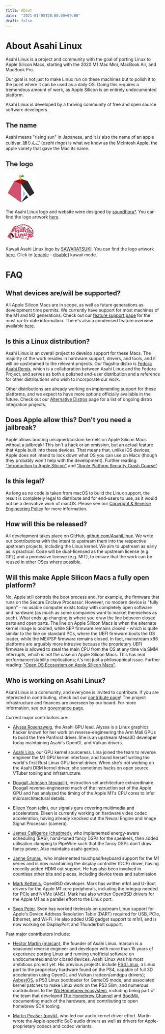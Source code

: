 ```yaml
---
title: About
date:  "2021-01-05T20:00:00+09:00"
draft: false
---
```


# About Asahi Linux

Asahi Linux is a project and community with the goal of porting Linux to Apple Silicon Macs, starting with the 2020 M1 Mac Mini, MacBook Air, and MacBook Pro.

Our goal is not just to make Linux run on these machines but to polish it to the point where it can be used as a daily OS. Doing this requires a tremendous amount of work, as Apple Silicon is an entirely undocumented platform.

Asahi Linux is developed by a thriving community of free and open source software developers.

## The name

Asahi means "rising sun" in Japanese, and it is also the name of an apple cultivar. 旭りんご (*asahi ringo*) is what we know as the McIntosh Apple, the apple variety that gave the Mac its name.

## The logo

<img src="/img/AsahiLinux_logomark.svg" alt="Asahi Linux logo" width="100">

The Asahi Linux logo and website were designed by [soundflora*](https://soundflora.tokyo). You can find the logo artwork [here](https://github.com/AsahiLinux/artwork/tree/main/logos).

<img src="/img/AsahiLinux_kawaii_logo.png" alt="Kawaii Asahi Linux logo" width="100">

Kawaii Asahi Linux logo by [SAWARATSUKI](https://twitter.com/sawaratsuki1004). You can find the logo artwork [here](https://github.com/SAWARATSUKI/Logos). Click to \[[enable](/about/?kawaii=true)・[disable](/about/?kawaii=false)\] kawaii mode.

# FAQ

## What devices are/will be supported?

All Apple Silicon Macs are in scope, as well as future generations as development time permits. We currently have support for most machines of the M1 and M2 generations. Check out our [feature support page](/docs/Feature-Support) for the most up-to-date information. There's also a condensed feature overview available [here](/fedora/#device-support).

## Is this a Linux distribution?

Asahi Linux is an overall project to develop support for these Macs. The majority of the work resides in hardware support, drivers, and tools, and it will be upstreamed to the relevant projects. Our flagship distro is [Fedora Asahi Remix](/fedora), which is a collaboration between Asahi Linux and the Fedora Project, and serves as both a polished end-user distribution and a reference for other distributions who wish to incorporate our work.

Other distributions are already working on implementing support for these platforms, and we expect to have more options officially available in the future. Check out our [Alternative Distros](/docs/SW-Alternative-Distros) page for a list of ongoing distro integration projects.

## Does Apple allow this? Don't you need a jailbreak?

Apple allows booting unsigned/custom kernels on Apple Silicon Macs without a jailbreak! This isn't a hack or an omission, but an actual feature that Apple built into these devices. That means that, unlike iOS devices, Apple does not intend to lock down what OS you can use on Macs (though they probably won't help with the development). Further reading: ["Introduction to Apple Silicon"](/docs/Introduction-to-Apple-Silicon) and ["Apple Platform Security Crash Course"](/docs/Apple-Platform-Security-Crash-Course).
## Is this legal?

As long as no code is taken from macOS to build the Linux support, the result is completely legal to distribute and for end-users to use, as it would not be a derivative work of macOS. Please see our [Copyright & Reverse Engineering Policy](/copyright) for more information.

## How will this be released?

All development takes place on GitHub, [github.com/AsahiLinux](https://github.com/AsahiLinux). We write our contributions with the intent to upstream them into the respective upstream projects, including the Linux kernel. We aim to upstream as early as is practical. Code will be dual-licensed as the upstream license (e.g. GPL) and a permissive license (e.g. MIT), to ensure that the work can be reused in other OSes where possible.

## Will this make Apple Silicon Macs a fully open platform?

No, Apple still controls the boot process and, for example, the firmware that runs on the Secure Enclave Processor. However, no modern device is "fully open" - no usable computer exists today with completely open software and hardware (as much as some companies want to market themselves as such). What ends up changing is where you draw the line between closed parts and open parts. The line on Apple Silicon Macs is when the alternate kernel image is booted, while SEP firmware remains closed - which is quite similar to the line on standard PCs, where the UEFI firmware boots the OS loader, while the ME/PSP firmware remains closed. In fact, mainstream x86 platforms are arguably more intrusive because the proprietary UEFI firmware is allowed to steal the main CPU from the OS at any time via SMM interrupts, which is not the case on Apple Silicon Macs. This has real performance/stability implications; it's not just a philosophical issue. Further reading: ["Open OS Ecosystem on Apple Silicon Macs"](/docs/Open-OS-Ecosystem-on-Apple-Silicon-Macs).

## Who is working on Asahi Linux?

Asahi Linux is a community, and everyone is invited to contribute. If you are interested in contributing, check out our [contribute page](/contribute)! The project infrastructure and finances are overseen by our board. For more information, see our [governance page](/governance).

Current major contributors are:

* [Alyssa Rosenzweig](https://rosenzweig.io/), the Asahi GPU lead. Alyssa is a Linux graphics hacker known for her work on reverse-engineering the Arm Mali GPUs to build the free Panfrost driver. She is an upstream Mesa3D developer today maintaining Asahi's OpenGL and Vulkan drivers.

* [Asahi Lina](https://github.com/asahilina), our GPU kernel sourceress. Lina joined the team to reverse engineer the M1 GPU kernel interface, and found herself writing the world's first Rust Linux GPU kernel driver. When she's not working on the Asahi DRM kernel driver, she sometimes hacks on open source VTuber tooling and infrastructure.

* [Dougall Johnson (dougallj)](https://github.com/dougallj), instruction set architecture extraordinaire. Dougall reverse-engineered much of the instruction set of the Apple GPU and has analyzed the timing of the Apple M1's CPU cores to infer microarchitectural details.

* [Eileen Yoon (eiln)](https://github.com/eiln), our signals guru covering multimedia and accelerators. Eileen is currently working on hardware video codec acceleration, having already knocked out the Neural Engine and Image Signal Processor (camera).

* [James Calligeros (chadmed)](https://github.com/chadmed), who implemented energy-aware scheduling (EAS), hand-tuned fancy DSPs for the speakers, then added utilisation clamping to PipeWire such that the fancy DSPs don't draw fancy power. Also maintains asahi-gentoo.

* [Janne Grunau](https://github.com/jannau), who implemented touchpad/keyboard support for the M1 series and is now maintaining the display controller (DCP) driver, having recently added HDMI out support. He has also been involved in countless other bits and pieces, including device trees and submission.

* [Mark Kettenis](https://github.com/kettenis), OpenBSD developer. Mark has written m1n1 and U-Boot drivers for the Apple M1 core peripherals, including the bringup needed for PCIe and NVMe (ANS). Mark has also written OpenBSD drivers for the Apple M1 as a parallel effort to the Linux port.

* [Sven Peter](https://github.com/svenpeter42). Sven has worked tirelessly on upstream Linux support for Apple's Device Address Resolution Table (DART) required for USB, PCIe, Ethernet, and Wi-Fi. He also added USB gadget support to m1n1, and is now working on DisplayPort and Thunderbolt support.

Past major contributors include:

* [Hector Martin (marcan)](https://github.com/marcan), the founder of Asahi Linux. marcan is a seasoned reverse engineer and developer with more than 15 years of experience porting Linux and running unofficial software on undocumented and/or closed devices. Asahi Linux was his most ambitious project yet. His previous projects include [PS4 Linux](https://github.com/fail0verflow/ps4-linux), a Linux port to the proprietary hardware found on the PS4, capable of full 3D acceleration using OpenGL and Vulkan (radeon/amdgpu drivers); [AsbestOS](https://github.com/marcan/asbestos), a PS3 Linux bootloader for GameOS mode, and associated kernel patches to make Linux work on the PS3 Slim; and numerous contributions to the [Wii Homebrew ecosystem](https://wiibrew.org/), including being part of the team that developed [The Homebrew Channel](https://wiibrew.org/wiki/Homebrew_Channel) and [BootMii](https://wiibrew.org/wiki/BootMii), documenting much of the hardware, and contributing to open homebrew SDK tooling.

* [Martin Povišer (povik)](https://github.com/povik/), who led our audio kernel driver effort. Martin wrote the Apple-specific SoC audio drivers as well as drivers for Apple-proprietary codecs and codec variants.
